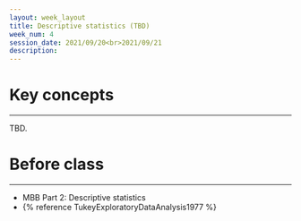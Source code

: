 ```yaml
---
layout: week_layout
title: Descriptive statistics (TBD)
week_num: 4
session_date: 2021/09/20<br>2021/09/21
description:
---
```


# Key concepts
---

TBD.

# Before class
---

  - MBB Part 2: Descriptive statistics
  - {% reference TukeyExploratoryDataAnalysis1977 %}
